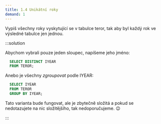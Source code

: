 ```yaml
---
title: 1.4 Unikátní roky
demand: 1
---
```


Vypiš všechny roky vyskytující se v tabulce teror, tak aby byl každý rok ve výsledné tabulce jen jednou.

:::solution

Abychom vybrali pouze jeden sloupec, napíšeme jeho jméno:

```sql
  SELECT DISTINCT IYEAR
  FROM TEROR;
```

Anebo je všechny _zgroupovat_ podle IYEAR:

```sql
  SELECT IYEAR
  FROM TEROR
  GROUP BY IYEAR;
```

Tato varianta bude fungovat, ale je zbytečně složitá a pokud se nedotazujete na nic složitějšího, tak nedoporučujeme. 😉

:::
